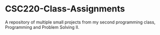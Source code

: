 # CSC220-Class-Assignments
 A repository of multiple small projects from my second programming class, Programming and Problem Solving II.
